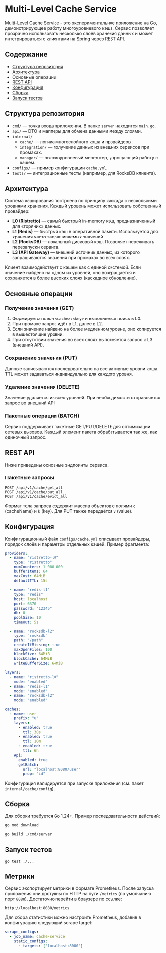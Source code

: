 # Multi-Level Cache Service

Multi-Level Cache Service - это экспериментальное приложение на Go, демонстрирующее работу многоуровневого кэша. Сервис позволяет прозрачно использовать несколько слоёв хранения данных и может интегрироваться с клиентами на Spring через REST API.

## Содержание
- [Структура репозитория](#структура-репозитория)
- [Архитектура](#архитектура)
- [Основные операции](#основные-операции)
- [REST API](#rest-api)
- [Конфигурация](#конфигурация)
- [Сборка](#сборка)
- [Запуск тестов](#запуск-тестов)

## Структура репозитория
- `cmd/` — точка входа приложения. В папке `server` находится `main.go`.
- `api/` — DTO и мапперы для обмена данными между слоями.
- `internal/`
  - `cache/` — логика многослойного кэша и провайдеры.
  - `integration/` — получение данных из внешних сервисов при промахах.
  - `manager/` — высокоуровневый менеджер, упрощающий работу с кэшем.
- `configs/` — пример конфигурации `cache.yml`.
- `tests/` — интеграционные тесты (например, для RocksDB клиента).

## Архитектура
Система кэширования построена по принципу каскада с несколькими уровнями хранения. Каждый уровень может использовать собственный провайдер:

- **L0 (Ristretto)** — самый быстрый in-memory кэш, предназначенный для «горячих» данных.
- **L1 (Redis)** — быстрый кэш в оперативной памяти. Используется для хранения часто запрашиваемых значений.
- **L2 (RocksDB)** — локальный дисковый кэш. Позволяет переживать перезапуски сервиса.
- **L3 (API Gateway)** — внешний источник данных, из которого запрашиваются значения при промахах во всех слоях.

Клиент взаимодействует с кэшем как с единой системой. Если значение найдено на одном из уровней, оно возвращается и сохраняется в более высоких слоях (каскадное обновление).

## Основные операции
### Получение значения (GET)
1. Формируется ключ `<cache>:<key>` и выполняется поиск в L0.
2. При промахе запрос идёт в L1, далее в L2.
3. Если значение найдено на более медленном уровне, оно копируется в вышестоящие уровни.
4. При отсутствии значения во всех слоях выполняется запрос к L3 (внешний API).

### Сохранение значения (PUT)
Данные записываются последовательно на все активные уровни кэша. TTL может задаваться индивидуально для каждого уровня.

### Удаление значения (DELETE)
Значение удаляется из всех уровней. При необходимости отправляется запрос во внешний API.

### Пакетные операции (BATCH)
Сервис поддерживает пакетные GET/PUT/DELETE для оптимизации сетевых вызовов. Каждый элемент пакета обрабатывается так же, как одиночный запрос.

## REST API
Ниже приведены основные эндпоинты сервиса.



### Пакетные запросы
```
POST /api/v1/cache/get_all
POST /api/v1/cache/put_all
POST /api/v1/cache/evict_all
```
Формат тела запроса содержит массив объектов с полями `c` (cacheName) и `k` (key). Для PUT также передаётся `v` (value).

## Конфигурация
Конфигурационный файл `configs/cache.yml` описывает провайдеры, порядок слоёв и параметры отдельных кэшей. Пример фрагмента:

```yaml
providers:
  - name: "ristretto-l0"
    type: "ristretto"
    numCounters: 1_000_000
    bufferItems: 64
    maxCost: 64MiB
    defaultTTL: 15s

  - name: "redis-l1"
    type: "redis"
    host: localhost
    port: 6370
    password: "12345"
    db: 0
    poolSize: 10
    timeout: 5s

  - name: "rocksdb-l2"
    type: "rocksdb"
    path: "/path"
    createIfMissing: true
    maxOpenFiles: 100
    blockSize: 64MiB
    blockCache: 64MiB
    writeBufferSize: 64MiB

layers:
  - name: "ristretto-l0"
    mode: "enabled"
  - name: "redis-l1"
    mode: "enabled"
  - name: "rocksdb-l2"
    mode: "enabled"

caches:
  - name: user
    prefix: "u"
    layers:
      - enabled: true
        ttl: 30s
      - enabled: true
        ttl: 10m
      - enabled: true
        ttl: 6h
    Api:
      enabled: true
      getBatch:
        url: "localhost:8080/user"
        prop: "id"
```

Конфигурация валидируется при запуске приложения (см. пакет `internal/cache/config`).

## Сборка
Для сборки требуется Go 1.24+. Пример последовательности действий:

```bash
go mod download

go build ./cmd/server
```

## Запуск тестов

```bash
go test ./...
```

## Метрики

Сервис экспортирует метрики в формате Prometheus. После запуска приложения они
доступны по HTTP на пути `/metrics` (по умолчанию порт `8080`). Достаточно
перейти в браузере по ссылке:

```
http://localhost:8080/metrics
```

Для сбора статистики можно настроить Prometheus, добавив в конфигурацию
следующий scrape target:

```yaml
scrape_configs:
  - job_name: cache-service
    static_configs:
      - targets: ['localhost:8080']

